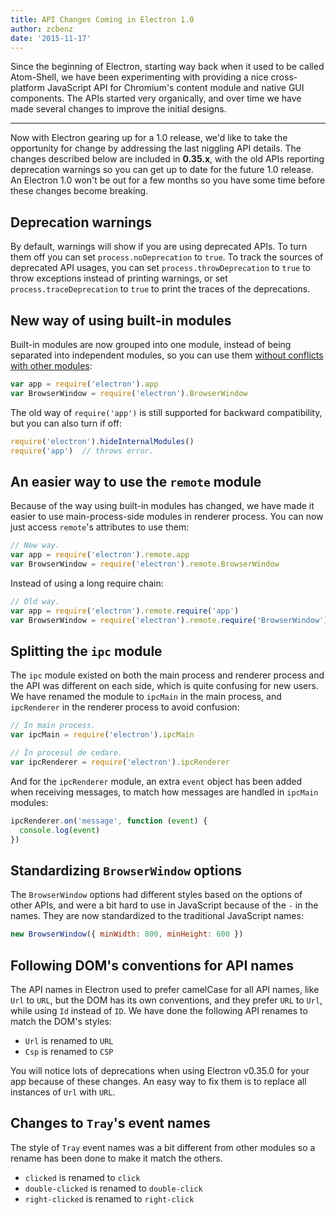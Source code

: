 ```yaml
---
title: API Changes Coming in Electron 1.0
author: zcbenz
date: '2015-11-17'
---
```


Since the beginning of Electron, starting way back when it used to be called Atom-Shell, we have been experimenting with providing a nice cross-platform JavaScript API for Chromium's content module and native GUI components. The APIs started very organically, and over time we have made several changes to improve the initial designs.

---

Now with Electron gearing up for a 1.0 release, we'd like to take the opportunity for change by addressing the last niggling API details. The changes described below are included in **0.35.x**, with the old APIs reporting deprecation warnings so you can get up to date for the future 1.0 release. An Electron 1.0 won't be out for a few months so you have some time before these changes become breaking.

## Deprecation warnings

By default, warnings will show if you are using deprecated APIs. To turn them off you can set `process.noDeprecation` to `true`. To track the sources of deprecated API usages, you can set `process.throwDeprecation` to `true` to throw exceptions instead of printing warnings, or set `process.traceDeprecation` to `true` to print the traces of the deprecations.

## New way of using built-in modules

Built-in modules are now grouped into one module, instead of being separated into independent modules, so you can use them [without conflicts with other modules](https://github.com/electron/electron/issues/387):

```javascript
var app = require('electron').app
var BrowserWindow = require('electron').BrowserWindow
```

The old way of `require('app')` is still supported for backward compatibility, but you can also turn if off:

```javascript
require('electron').hideInternalModules()
require('app')  // throws error.
```

## An easier way to use the `remote` module

Because of the way using built-in modules has changed, we have made it easier to use main-process-side modules in renderer process. You can now just access `remote`'s attributes to use them:

```javascript
// New way.
var app = require('electron').remote.app
var BrowserWindow = require('electron').remote.BrowserWindow
```

Instead of using a long require chain:

```javascript
// Old way.
var app = require('electron').remote.require('app')
var BrowserWindow = require('electron').remote.require('BrowserWindow')
```

## Splitting the `ipc` module

The `ipc` module existed on both the main process and renderer process and the API was different on each side, which is quite confusing for new users. We have renamed the module to `ipcMain` in the main process, and `ipcRenderer` in the renderer process to avoid confusion:

```javascript
// In main process.
var ipcMain = require('electron').ipcMain
```

```javascript
// În procesul de cedare.
var ipcRenderer = require('electron').ipcRenderer
```

And for the `ipcRenderer` module, an extra `event` object has been added when receiving messages, to match how messages are handled in `ipcMain` modules:

```javascript
ipcRenderer.on('message', function (event) {
  console.log(event)
})
```

## Standardizing `BrowserWindow` options

The `BrowserWindow` options had different styles based on the options of other APIs, and were a bit hard to use in JavaScript because of the `-` in the names. They are now standardized to the traditional JavaScript names:

```javascript
new BrowserWindow({ minWidth: 800, minHeight: 600 })
```

## Following DOM's conventions for API names

The API names in Electron used to prefer camelCase for all API names, like `Url` to `URL`, but the DOM has its own conventions, and they prefer `URL` to `Url`, while using `Id` instead of `ID`. We have done the following API renames to match the DOM's styles:

* `Url` is renamed to `URL`
* `Csp` is renamed to `CSP`

You will notice lots of deprecations when using Electron v0.35.0 for your app because of these changes. An easy way to fix them is to replace all instances of `Url` with `URL`.

## Changes to `Tray`'s event names

The style of `Tray` event names was a bit different from other modules so a rename has been done to make it match the others.

* `clicked` is renamed to `click`
* `double-clicked` is renamed to `double-click`
* `right-clicked` is renamed to `right-click`

